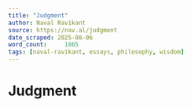 ```yaml
---
title: "Judgment"
author: Naval Ravikant
source: https://nav.al/judgment
date_scraped: 2025-08-06
word_count:     1865
tags: [naval-ravikant, essays, philosophy, wisdom]
---
```


# Judgment

